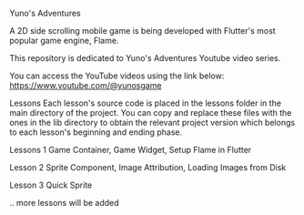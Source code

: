 Yuno's Adventures

A 2D side scrolling mobile game is being developed with Flutter's most popular game engine, Flame.

This repository is dedicated to Yuno's Adventures Youtube video series.

You can access the YouTube videos using the link below:
https://www.youtube.com/@yunosgame

Lessons
Each lesson's source code is placed in the lessons folder in the main directory of the project. You can copy and replace these files with the ones in the lib directory to obtain the relevant project version which belongs to each lesson's beginning and ending phase.

Lessons 1
Game Container, Game Widget, Setup Flame in Flutter

Lesson 2
Sprite Component, Image Attribution, Loading Images from Disk

Lesson 3
Quick Sprite


.. more lessons will be added